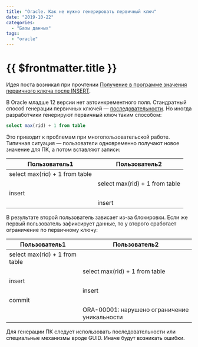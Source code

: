 ```yaml
---
title: "Oracle. Как не нужно генерировать первичный ключ"
date: "2019-10-22"
categories: 
  - "Базы данных"
tags: 
  - "oracle"
---
```


# {{ $frontmatter.title }}

Идея поста возникал при прочтении [Получение в программе значения первичного ключа после INSERT](http://it-blackcat.blogspot.com/2019/10/getting-primary-key-value-after-insert.html).

В Oracle младше 12 версии нет автоинкрементного поля. Стандратный способ генерации первичных ключей — [последовательности](https://docs.oracle.com/cd/B28359_01/server.111/b28286/statements_6015.htm). Но иногда разработчики генерируют первичный ключ таким способом:

```sql
select max(rid) + 1 from table
```

Это приводит к проблемам при многопользовательской работе. Типичная ситуация — пользователи одновременно получают новое значение для ПК, а потом вставляют записи:

| Пользователь1 | Пользователь2 |
| --- | --- |
| select max(rid) + 1 from table |  |
|  | select max(rid) + 1 from table |
| insert |  |
|  | insert |

В результате второй пользователь зависает из-за блокировки. Если же первый пользователь зафиксирует данные, то у второго сработает ограничение по первичному ключу:

| Пользователь1 | Пользователь2 |
| --- | --- |
| select max(rid) + 1 from table |  |
|  | select max(rid) + 1 from table |
| insert |  |
|  | insert |
| commit |  |
|  | ORA-00001: нарушено ограничение уникальности |

Для генерации ПК следует использовать последовательности или специальные механизмы вроде GUID. Иначе будут возникать ошибки.
